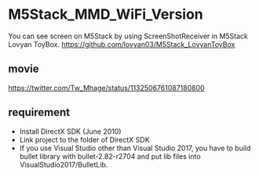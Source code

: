 # M5Stack_MMD_WiFi_Version
You can see screen on M5Stack by using ScreenShotReceiver in M5Stack Lovyan ToyBox.
https://github.com/lovyan03/M5Stack_LovyanToyBox
## movie 
https://twitter.com/Tw_Mhage/status/1132506761087180800
## requirement 
- Install DirectX SDK (June 2010)
- Link project to the folder of DirectX SDK
- If you use Visual Studio other than Visual Studio 2017, you have to build bullet library with bullet-2.82-r2704 and put lib files into VisualStudio2017/BulletLib.
